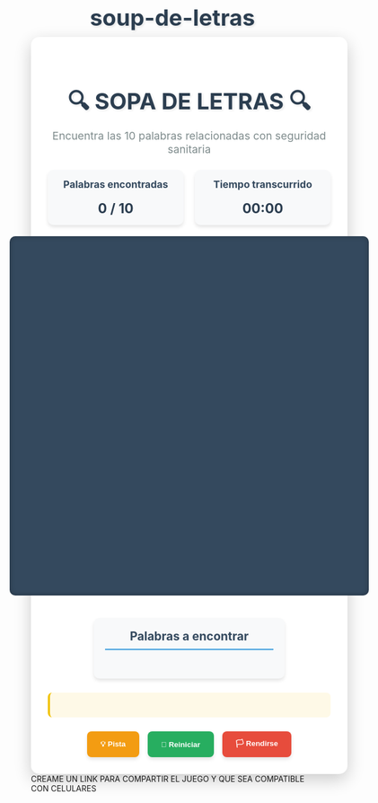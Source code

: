 # soup-de-letras
<head>
<meta charset="UTF-8" />
<meta name="viewport" content="width=device-width, initial-scale=1, maximum-scale=1, user-scalable=no" />
<title>Sopa de Letras 25x25</title>
<base href="/soup-de-letras/">
<style>
  <!DOCTYPE html>
<html lang="es">
<head>
<meta charset="UTF-8" />
<meta name="viewport" content="width=device-width, initial-scale=1" />
<title>Sopa de Letras 25x25</title>
<style>
  body {
    font-family: 'Segoe UI', Tahoma, Geneva, Verdana, sans-serif;
    background: linear-gradient(135deg, #667eea 0%, #764ba2 100%);
    margin: 0;
    padding: 20px;
    display: flex;
    flex-direction: column;
    align-items: center;
    user-select: none;
    min-height: 100vh;
  }
  .container {
    background: white;
    padding: 30px;
    border-radius: 15px;
    box-shadow: 0 10px 30px rgba(0, 0, 0, 0.2);
    max-width: 1200px;
    width: 100%;
  }
  h1 {
    margin-bottom: 10px;
    color: #2c3e50;
    text-align: center;
    font-size: 2.5rem;
    text-shadow: 2px 2px 4px rgba(0, 0, 0, 0.1);
  }
  .subtitle {
    text-align: center;
    color: #7f8c8d;
    margin-bottom: 25px;
    font-size: 1.2rem;
  }
  #game-container {
    display: flex;
    gap: 40px;
    flex-wrap: wrap;
    justify-content: center;
    margin-bottom: 25px;
  }
  #grid {
    display: grid;
    grid-template-columns: repeat(25, 28px);
    grid-template-rows: repeat(25, 28px);
    gap: 1px;
    background: #34495e;
    padding: 8px;
    border-radius: 10px;
    box-shadow: inset 0 0 10px rgba(0, 0, 0, 0.3);
  }
  .cell {
    width: 28px;
    height: 28px;
    background: #ecf0f1;
    color: #2c3e50;
    font-weight: bold;
    font-size: 16px;
    display: flex;
    justify-content: center;
    align-items: center;
    cursor: pointer;
    border-radius: 3px;
    transition: all 0.2s ease;
    box-shadow: 0 1px 3px rgba(0, 0, 0, 0.1);
  }
  .cell:hover {
    transform: scale(1.05);
    box-shadow: 0 2px 5px rgba(0, 0, 0, 0.2);
  }
  .cell.selected {
    background: #3498db;
    color: white;
    transform: scale(1.05);
  }
  .cell.found {
    background: #27ae60;
    color: white;
    cursor: default;
    transform: scale(1.02);
  }
  #words-list {
    background: #f8f9fa;
    padding: 20px;
    border-radius: 10px;
    min-width: 300px;
    box-shadow: 0 4px 6px rgba(0, 0, 0, 0.1);
  }
  #words-list h2 {
    margin-top: 0;
    color: #34495e;
    border-bottom: 2px solid #3498db;
    padding-bottom: 10px;
    text-align: center;
  }
  #words-list ul {
    list-style: none;
    padding-left: 0;
    columns: 2;
    column-gap: 20px;
  }
  #words-list li {
    font-weight: 600;
    font-size: 16px;
    margin-bottom: 8px;
    color: #2c3e50;
    user-select: none;
    padding: 5px;
    border-radius: 5px;
    transition: background-color 0.3s ease;
  }
  #words-list li:hover {
    background-color: #e8f4fc;
  }
  #words-list li.found {
    text-decoration: line-through;
    color: #27ae60;
    background-color: #e8f6f3;
  }
  .game-info {
    display: flex;
    justify-content: space-between;
    margin-bottom: 20px;
    flex-wrap: wrap;
    gap: 20px;
  }
  .info-box {
    background: #f8f9fa;
    padding: 15px;
    border-radius: 10px;
    text-align: center;
    flex: 1;
    min-width: 200px;
    box-shadow: 0 4px 6px rgba(0, 0, 0, 0.1);
  }
  .info-box h3 {
    margin-top: 0;
    color: #34495e;
    font-size: 1.1rem;
  }
  .info-value {
    font-size: 1.5rem;
    font-weight: bold;
    color: #2c3e50;
  }
  #hint {
    margin-top: 15px;
    font-style: italic;
    color: #e74c3c;
    min-height: 24px;
    text-align: center;
    font-weight: 500;
    padding: 10px;
    background: #fef9e7;
    border-radius: 8px;
    border-left: 4px solid #f1c40f;
  }
  #controls {
    display: flex;
    flex-wrap: wrap;
    justify-content: center;
    gap: 15px;
    margin-top: 25px;
  }
  button {
    background: #2980b9;
    border: none;
    color: white;
    font-weight: 600;
    padding: 12px 24px;
    border-radius: 8px;
    cursor: pointer;
    transition: all 0.3s ease;
    user-select: none;
    box-shadow: 0 4px 6px rgba(0, 0, 0, 0.1);
  }
  button:hover:not(:disabled) {
    background: #1c5980;
    transform: translateY(-2px);
    box-shadow: 0 6px 8px rgba(0, 0, 0, 0.15);
  }
  button:active {
    transform: translateY(0);
  }
  button:disabled {
    background: #95a5a6;
    cursor: default;
  }
  #btn-hint {
    background: #f39c12;
  }
  #btn-hint:hover:not(:disabled) {
    background: #d35400;
  }
  #btn-restart {
    background: #27ae60;
  }
  #btn-restart:hover:not(:disabled) {
    background: #219653;
  }
  #btn-giveup {
    background: #e74c3c;
  }
  #btn-giveup:hover:not(:disabled) {
    background: #c0392b;
  }
  @media (max-width: 1200px) {
    #grid {
      grid-template-columns: repeat(25, 24px);
      grid-template-rows: repeat(25, 24px);
    }
    .cell {
      width: 24px;
      height: 24px;
      font-size: 14px;
    }
  }
  @media (max-width: 900px) {
    #words-list ul {
      columns: 1;
    }
    .game-info {
      flex-direction: column;
    }
  }
  @media (max-width: 700px) {
    #game-container {
      flex-direction: column;
      align-items: center;
    }
    #grid {
      grid-template-columns: repeat(25, 20px);
      grid-template-rows: repeat(25, 20px);
    }
    .cell {
      width: 20px;
      height: 20px;
      font-size: 12px;
    }
    .container {
      padding: 15px;
    }
  }
</style>
</head>
<body>

<div class="container">
  <h1>🔍 SOPA DE LETRAS 🔍</h1>
  <div class="subtitle">Encuentra las 10 palabras relacionadas con seguridad sanitaria</div>
  
  <div class="game-info">
    <div class="info-box">
      <h3>Palabras encontradas</h3>
      <div id="scoreboard" class="info-value">0 / 10</div>
    </div>
    <div class="info-box">
      <h3>Tiempo transcurrido</h3>
      <div id="timer" class="info-value">00:00</div>
    </div>
  </div>

  <div id="game-container">
    <div id="grid" aria-label="Sopa de letras 25x25"></div>
    <div id="words-list" aria-live="polite" aria-atomic="true">
      <h2>Palabras a encontrar</h2>
      <ul id="words-ul"></ul>
    </div>
  </div>

  <div id="hint" aria-live="polite" aria-atomic="true"></div>

  <div id="controls">
    <button id="btn-hint" title="Mostrar pista sutil">💡 Pista</button>
    <button id="btn-restart" title="Reiniciar el juego">🔄 Reiniciar</button>
    <button id="btn-giveup" title="Rendirse y mostrar todas las palabras">🏳️ Rendirse</button>
  </div>
</div>

<script>
(() => {
  const WORDS = [
    "SALUDPUBLICA",
    "REGULACION",
    "VIGILANCIA",
    "CONTROL",
    "FITOSANITARIO",
    "MINISTERIO",
    "AGROPECUARIO",
    "EMPRESAS",
    "CONSUMO",
    "DESARROLLO"
  ];

  const GRID_SIZE = 25;
  const directions = [
    { x: 1, y: 0 },   // horizontal derecha
    { x: 0, y: 1 },   // vertical abajo
    { x: 1, y: 1 },   // diagonal abajo-derecha
    { x: -1, y: 0 },  // horizontal izquierda
    { x: 0, y: -1 },  // vertical arriba
    { x: -1, y: -1 }, // diagonal arriba-izquierda
    { x: 1, y: -1 },  // diagonal arriba-derecha
    { x: -1, y: 1 }   // diagonal abajo-izquierda
  ];

  let grid = [];
  let placedWords = [];
  let foundWords = new Set();
  let selectedCells = [];
  let isSelecting = false;
  let startCell = null;
  let directionVector = null;
  let timerInterval = null;
  let secondsElapsed = 0;

  const gridEl = document.getElementById("grid");
  const wordsUl = document.getElementById("words-ul");
  const scoreboard = document.getElementById("scoreboard");
  const timerEl = document.getElementById("timer");
  const hintEl = document.getElementById("hint");
  const btnHint = document.getElementById("btn-hint");
  const btnRestart = document.getElementById("btn-restart");
  const btnGiveup = document.getElementById("btn-giveup");

  function initGrid() {
    grid = [];
    for (let r = 0; r < GRID_SIZE; r++) {
      const row = [];
      for (let c = 0; c < GRID_SIZE; c++) {
        row.push({ letter: "", element: null, row: r, col: c, found: false });
      }
      grid.push(row);
    }
  }

  function canPlaceWord(word, row, col, dir) {
    let r = row;
    let c = col;
    for (let i = 0; i < word.length; i++) {
      if (r < 0 || r >= GRID_SIZE || c < 0 || c >= GRID_SIZE) return false;
      const cell = grid[r][c];
      if (cell.letter !== "" && cell.letter !== word[i]) return false;
      r += dir.y;
      c += dir.x;
    }
    return true;
  }

  function placeWord(word, row, col, dir) {
    let r = row;
    let c = col;
    for (let i = 0; i < word.length; i++) {
      grid[r][c].letter = word[i];
      r += dir.y;
      c += dir.x;
    }
    placedWords.push({
      word,
      start: { row, col },
      end: { row: row + dir.y * (word.length - 1), col: col + dir.x * (word.length - 1) },
      found: false,
      direction: dir
    });
  }

  function placeAllWords() {
    placedWords = [];
    for (const word of WORDS) {
      let placed = false;
      let attempts = 0;
      while (!placed && attempts < 2000) {
        const dir = directions[Math.floor(Math.random() * directions.length)];
        let maxRow, maxCol;
        if (dir.y === 1) maxRow = GRID_SIZE - word.length;
        else if (dir.y === -1) maxRow = word.length - 1;
        else maxRow = GRID_SIZE - 1;

        if (dir.x === 1) maxCol = GRID_SIZE - word.length;
        else if (dir.x === -1) maxCol = word.length - 1;
        else maxCol = GRID_SIZE - 1;

        const row = Math.floor(Math.random() * (maxRow + 1));
        const col = Math.floor(Math.random() * (maxCol + 1));

        if (canPlaceWord(word, row, col, dir)) {
          placeWord(word, row, col, dir);
          placed = true;
        }
        attempts++;
      }
      if (!placed) {
        console.warn(`No se pudo colocar la palabra: ${word}`);
      }
    }
  }

  function fillEmptyCells() {
    const letters = "ABCDEFGHIJKLMNÑOPQRSTUVWXYZ";
    for (let r = 0; r < GRID_SIZE; r++) {
      for (let c = 0; c < GRID_SIZE; c++) {
        if (grid[r][c].letter === "") {
          grid[r][c].letter = letters.charAt(Math.floor(Math.random() * letters.length));
        }
      }
    }
  }

  function renderGrid() {
    gridEl.innerHTML = "";
    for (let r = 0; r < GRID_SIZE; r++) {
      for (let c = 0; c < GRID_SIZE; c++) {
        const cell = grid[r][c];
        const cellEl = document.createElement("div");
        cellEl.classList.add("cell");
        cellEl.textContent = cell.letter;
        cellEl.dataset.row = r;
        cellEl.dataset.col = c;
        if (cell.found) cellEl.classList.add("found");
        cell.element = cellEl;
        gridEl.appendChild(cellEl);
      }
    }
  }

  function renderWordList() {
    wordsUl.innerHTML = "";
    for (const w of placedWords) {
      const li = document.createElement("li");
      li.textContent = w.word;
      if (w.found) li.classList.add("found");
      li.id = `word-${w.word}`;
      wordsUl.appendChild(li);
    }
  }

  function getSelectedWord() {
    if (selectedCells.length === 0) return "";
    let word = "";
    for (const cell of selectedCells) {
      word += grid[cell.row][cell.col].letter;
    }
    return word;
  }

  function checkSelectedWord() {
    if (selectedCells.length === 0) return false;
    const word = getSelectedWord();
    const reversed = word.split("").reverse().join("");
    for (const w of placedWords) {
      if (!w.found && (w.word === word || w.word === reversed)) {
        markWordFound(w);
        return true;
      }
    }
    return false;
  }

  function markWordFound(wordObj) {
    wordObj.found = true;
    foundWords.add(wordObj.word);
    for (let i = 0; i < wordObj.word.length; i++) {
      const r = wordObj.start.row + i * wordObj.direction.y;
      const c = wordObj.start.col + i * wordObj.direction.x;
      const cell = grid[r][c];
      cell.found = true;
      cell.element.classList.add("found");
      cell.element.classList.remove("selected");
    }
    renderWordList();
    updateScoreboard();
    selectedCells = [];
    directionVector = null;
    if (foundWords.size === WORDS.length) {
      clearInterval(timerInterval);
      setTimeout(() => alert(`¡Felicidades! Has encontrado todas las palabras en ${formatTime(secondsElapsed)}.`), 100);
    }
  }

  function updateScoreboard() {
    scoreboard.textContent = `${foundWords.size} / ${WORDS.length}`;
  }

  function formatTime(seconds) {
    const m = Math.floor(seconds / 60).toString().padStart(2, "0");
    const s = (seconds % 60).toString().padStart(2, "0");
    return `${m}:${s}`;
  }

  function startTimer() {
    secondsElapsed = 0;
    timerEl.textContent = `00:00`;
    if (timerInterval) clearInterval(timerInterval);
    timerInterval = setInterval(() => {
      secondsElapsed++;
      timerEl.textContent = `${formatTime(secondsElapsed)}`;
    }, 1000);
  }

  function clearSelection() {
    for (const cell of selectedCells) {
      if (!grid[cell.row][cell.col].found) {
        grid[cell.row][cell.col].element.classList.remove("selected");
      }
    }
    selectedCells = [];
    directionVector = null;
  }

  function gcd(a, b) {
    return b === 0 ? a : gcd(b, a % b);
  }

  function isNextCellValid(row, col) {
    if (selectedCells.length === 0) return true;
    if (selectedCells.length === 1) {
      const dr = row - startCell.row;
      const dc = col - startCell.col;
      if (dr === 0 && dc === 0) return false;
      const divisor = gcd(Math.abs(dr), Math.abs(dc));
      directionVector = { y: dr / divisor, x: dc / divisor };
      return true;
    } else {
      const last = selectedCells[selectedCells.length - 1];
      const expectedRow = last.row + directionVector.y;
      const expectedCol = last.col + directionVector.x;
      return row === expectedRow && col === expectedCol;
    }
  }

  function getCellFromEvent(e) {
    const target = e.target;
    if (!target.classList.contains("cell")) return null;
    const row = parseInt(target.dataset.row);
    const col = parseInt(target.dataset.col);
    return { row, col, element: target };
  }

  function onPointerDown(e) {
    if (foundWords.size === WORDS.length) return;
    e.preventDefault();
    clearSelection();
    isSelecting = true;
    const cell = getCellFromEvent(e);
    if (!cell) return;
    startCell = { row: cell.row, col: cell.col };
    selectedCells.push({ row: cell.row, col: cell.col });
    cell.element.classList.add("selected");
  }

  function onPointerMove(e) {
    if (!isSelecting) return;
    e.preventDefault();
    const cell = getCellFromEvent(e);
    if (!cell) return;
    if (selectedCells.find(c => c.row === cell.row && c.col === cell.col)) return;
    if (isNextCellValid(cell.row, cell.col)) {
      selectedCells.push({ row: cell.row, col: cell.col });
      grid[cell.row][cell.col].element.classList.add("selected");
    }
  }

  function onPointerUp() {
    if (!isSelecting) return;
    isSelecting = false;
    if (selectedCells.length > 1) {
      if (!checkSelectedWord()) {
        setTimeout(clearSelection, 300);
      }
    } else {
      clearSelection();
    }
  }

  function provideHint() {
    if (foundWords.size === WORDS.length) {
      hintEl.textContent = "¡Ya encontraste todas las palabras!";
      return;
    }
    const unfound = placedWords.filter(w => !w.found);
    if (unfound.length === 0) return;
    const wordObj = unfound[Math.floor(Math.random() * unfound.length)];
    const idx = Math.floor(Math.random() * wordObj.word.length);
    const r = wordObj.start.row + idx * wordObj.direction.y;
    const c = wordObj.start.col + idx * wordObj.direction.x;
    const letter = grid[r][c].letter;
    hintEl.textContent = `Pista: La palabra "${wordObj.word}" contiene la letra "${letter}" en la posición (${r + 1}, ${c + 1}).`;
    const cellEl = grid[r][c].element;
    cellEl.classList.add("selected");
    setTimeout(() => {
      if (!grid[r][c].found) cellEl.classList.remove("selected");
      hintEl.textContent = "";
    }, 5000);
  }

  function revealAllWords() {
    for (const w of placedWords) {
      if (!w.found) {
        markWordFound(w);
      }
    }
    clearInterval(timerInterval);
    hintEl.textContent = "Se han revelado todas las palabras.";
  }

  function initGame() {
    clearInterval(timerInterval);
    foundWords.clear();
    hintEl.textContent = "";
    initGrid();
    placeAllWords();
    fillEmptyCells();
    renderGrid();
    renderWordList();
    updateScoreboard();
    startTimer();
  }

  gridEl.addEventListener("pointerdown", onPointerDown);
  gridEl.addEventListener("pointermove", onPointerMove);
  document.addEventListener("pointerup", onPointerUp);

  btnHint.addEventListener("click", provideHint);
  btnRestart.addEventListener("click", () => {
    initGame();
  });
  btnGiveup.addEventListener("click", () => {
    if (confirm("¿Quieres rendirte y mostrar todas las palabras?")) {
      revealAllWords();
    }
  });

  // Iniciar juego al cargar
  initGame();
})();
</script>

</body>
</html>
CREAME UN LINK PARA COMPARTIR EL JUEGO Y QUE SEA COMPATIBLE CON CELULARES
</style>
</head>

